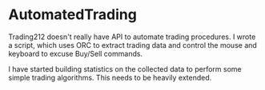 # AutomatedTrading
Trading212 doesn't really have API to automate trading procedures. I wrote a script, which uses ORC to extract trading data and control the mouse and keyboard to excuse Buy/Sell commands.

I have started building statistics on the collected data to perform some simple trading algorithms. This needs to be heavily extended.

